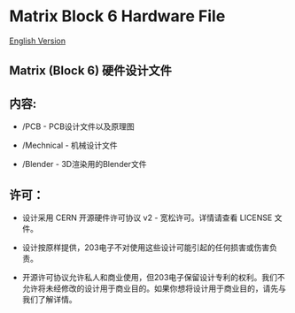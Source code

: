 # Matrix Block 6 Hardware File
[English Version](readme.md)

## Matrix (Block 6) 硬件设计文件

## 内容:
* /PCB - PCB设计文件以及原理图

* /Mechnical - 机械设计文件

* /Blender - 3D渲染用的Blender文件



## 许可：
* 设计采用 CERN 开源硬件许可协议 v2 - 宽松许可。详情请查看 LICENSE 文件。

* 设计按原样提供，203电子不对使用这些设计可能引起的任何损害或伤害负责。

* 开源许可协议允许私人和商业使用，但203电子保留设计专利的权利。我们不允许将未经修改的设计用于商业目的。如果你想将设计用于商业目的，请先与我们了解详情。
